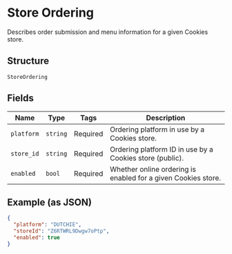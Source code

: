 
# Store Ordering

Describes order submission and menu information for a given Cookies store.

## Structure

`StoreOrdering`

## Fields

| Name | Type | Tags | Description |
|  --- | --- | --- | --- |
| `platform` | `string` | Required | Ordering platform in use by a Cookies store. |
| `store_id` | `string` | Required | Ordering platform ID in use by a Cookies store (public). |
| `enabled` | `bool` | Required | Whether online ordering is enabled for a given Cookies store. |

## Example (as JSON)

```json
{
  "platform": "DUTCHIE",
  "storeId": "Z6RTWRL9Dwgw7oPtp",
  "enabled": true
}
```

